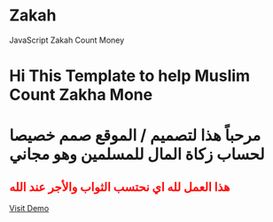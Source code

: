 # Zakah
JavaScript Zakah Count Money
<h1>Hi This Template to help Muslim Count Zakha Mone</h1>
<h1>
مرحباً هذا لتصميم / الموقع صمم خصيصا لحساب زكاة المال للمسلمين 
وهو مجاني 
</h1>
<h2 style="color:red; Font-weightbold;">
هذا العمل لله اي نحتسب الثواب والأجر عند الله
</h2>
<a href="https://yassinelnoshokey1.github.io/Zakah/" target="_blank">Visit Demo</a>
